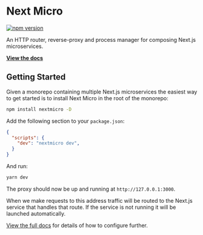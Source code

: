 # Next Micro

[![npm version](https://badge.fury.io/js/next-micro.svg)](https://badge.fury.io/js/next-micro)

An HTTP router, reverse-proxy and process manager for composing Next.js microservices.

[**View the docs**](https://pages.github.com/alexandermendes/next-micro)

## Getting Started

Given a monorepo containing multiple Next.js microservices the easiest way
to get started is to install Next Micro in the root of the monorepo:

```sh
npm install nextmicro -D
```

Add the following section to your `package.json`:

```json
{
  "scripts": {
    "dev": "nextmicro dev",
  }
}
```

And run:

```sh
yarn dev
```

The proxy should now be up and running at `http://127.0.0.1:3000`.

When we make requests to this address traffic will be routed to the Next.js
service that handles that route. If the service is not running it will be
launched automatically.

[View the full docs](https://pages.github.com/alexandermendes/next-micro) for
details of how to configure further.
